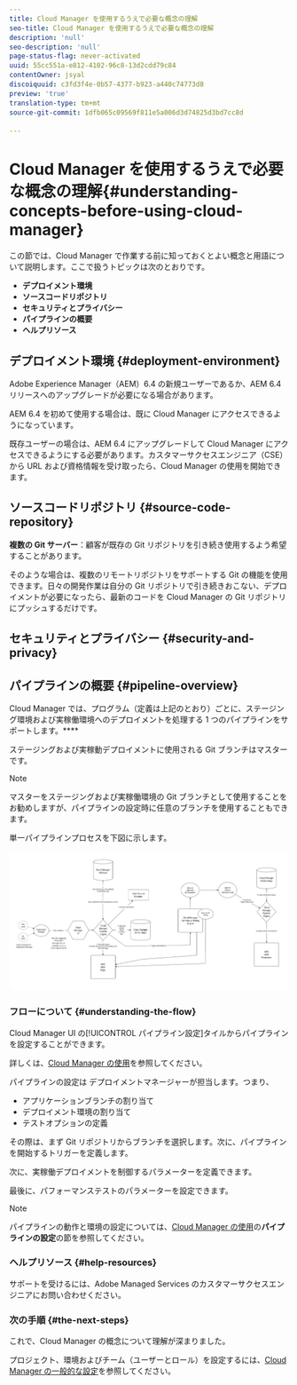 ```yaml
---
title: Cloud Manager を使用するうえで必要な概念の理解
seo-title: Cloud Manager を使用するうえで必要な概念の理解
description: 'null'
seo-description: 'null'
page-status-flag: never-activated
uuid: 55cc551a-e812-4102-96c8-13d2cdd79c84
contentOwner: jsyal
discoiquuid: c3fd3f4e-0b57-4377-b923-a440c74773d8
preview: 'true'
translation-type: tm+mt
source-git-commit: 1dfb065c09569f811e5a006d3d74825d3bd7cc8d

---
```



# Cloud Manager を使用するうえで必要な概念の理解{#understanding-concepts-before-using-cloud-manager}

この節では、Cloud Manager で作業する前に知っておくとよい概念と用語について説明します。ここで扱うトピックは次のとおりです。

* **デプロイメント環境**
* **ソースコードリポジトリ**
* **セキュリティとプライバシー**
* **パイプラインの概要**
* **ヘルプリソース**

## デプロイメント環境 {#deployment-environment}

Adobe Experience Manager（AEM）6.4 の新規ユーザーであるか、AEM 6.4 リリースへのアップグレードが必要になる場合があります。

AEM 6.4 を初めて使用する場合は、既に Cloud Manager にアクセスできるようになっています。

既存ユーザーの場合は、AEM 6.4 にアップグレードして Cloud Manager にアクセスできるようにする必要があります。カスタマーサクセスエンジニア（CSE）から URL および資格情報を受け取ったら、Cloud Manager の使用を開始できます。

<!-- 

Comment Type: annotation
Last Modified By: ptager
Last Modified Date: 2018-05-02T17:19:24.147-0400

Section is redundant with the section in the Overview topic

 -->

## ソースコードリポジトリ {#source-code-repository}

**複数の Git サーバー**：顧客が既存の Git リポジトリを引き続き使用するよう希望することがあります。

そのような場合は、複数のリモートリポジトリをサポートする Git の機能を使用できます。日々の開発作業は自分の Git リポジトリで引き続きおこない、デプロイメントが必要になったら、最新のコードを Cloud Manager の Git リポジトリにプッシュするだけです。

<!-- 

Comment Type: annotation
Last Modified By: ptager
Last Modified Date: 2018-05-02T17:20:46.002-0400

Looks like we lost some content, compared to the previous version

 -->

## セキュリティとプライバシー {#security-and-privacy}

<!-- 

Comment Type: annotation
Last Modified By: jsyal
Last Modified Date: 2018-04-21T02:38:21.417-0400

Query for Brad B.

 -->

## パイプラインの概要 {#pipeline-overview}

Cloud Manager では、プログラム（定義は上記のとおり）ごとに、ステージング環境および実稼働環境へのデプロイメントを処理する 1 つのパイプラインをサポートします。****

ステージングおよび実稼動デプロイメントに使用される Git ブランチはマスターです。

>[!NOTE]
>
>マスターをステージングおよび実稼働環境の Git ブランチとして使用することをお勧めしますが、パイプラインの設定時に任意のブランチを使用することもできます。

単一パイプラインプロセスを下図に示します。

![](assets/screen_shot_2018-04-30at30318pm.png)

### フローについて {#understanding-the-flow}

Cloud Manager UI の[!UICONTROL パイプライン設定]タイルからパイプラインを設定することができます。

詳しくは、[Cloud Manager の使用](hhttps://helpx.adobe.com/experience-manager/cloud-manager/using/using-cloud-manager.html)を参照してください。

パイプラインの設定は デプロイメントマネージャーが担当します。つまり、

* アプリケーションブランチの割り当て
* デプロイメント環境の割り当て
* テストオプションの定義

その際は、まず Git リポジトリからブランチを選択します。次に、パイプラインを開始するトリガーを定義します。

次に、実稼働デプロイメントを制御するパラメーターを定義できます。

最後に、パフォーマンステストのパラメーターを設定できます。

>[!NOTE]
>
>パイプラインの動作と環境の設定については、[Cloud Manager の使用](using-cloud-manager.md)の**パイプラインの設定**の節を参照してください。

### ヘルプリソース {#help-resources}

サポートを受けるには、Adobe Managed Services のカスタマーサクセスエンジニアにお問い合わせください。

### 次の手順 {#the-next-steps}

これで、Cloud Manager の概念について理解が深まりました。

プロジェクト、環境およびチーム（ユーザーとロール）を設定するには、[Cloud Manager の一般的な設定](setting-configurations-for-cloud-manager.md)を参照してください。
